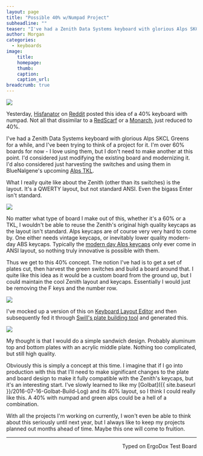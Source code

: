 ```yaml
---
layout: page
title: "Possible 40% w/Numpad Project"
subheadline: ""
teaser: "I've had a Zenith Data Systems keyboard with glorious Alps SKCL Greens for a while, and I've been trying to think of a project for it. "
author: Morgan
categories:
  - keyboards
image:
    title:
    homepage:
    thumb:
    caption:
    caption_url:
breadcrumb: true
---
```

![](https://i.imgur.com/K5ZM3Vo.jpg)

Yesterday, [Hisfanator](https://www.reddit.com/user/Hisfantor) on [Reddit](https://www.reddit.com/r/MechanicalKeyboards/comments/4zdnpk/an_idea_of_a_40_board_with_numpad/) posted this idea of a 40% keyboard with numpad. Not all that dissimilar to a [RedScarf](https://geekhack.org/index.php?topic=67279.0) or a [Monarch](https://geekhack.org/index.php?topic=75786.0), just reduced to 40%.

I've had a Zenith Data Systems keyboard with glorious Alps SKCL Greens for a while, and I've been trying to think of a project for it. I'm over 60% boards for now - I love using them, but I don't need to make another at this point. I'd considered just modifying the existing board and modernizing it. I'd also considered just harvesting the switches and using them in BlueNalgene's upcoming [Alps TKL](https://geekhack.org/index.php?topic=81608.0).

What I really quite like about the Zenith (other than its switches) is the layout. It's a QWERTY layout, but not standard ANSI. Even the bigass Enter isn't standard.

![](http://imgur.com/r1D7pUw.jpg)

No matter what type of board I make out of this, whether it's a 60% or a TKL, I wouldn't be able to reuse the Zenith's original high quality keycaps as the layout isn't standard. Alps keycaps are of course very very hard to come by. One either needs vintage keycaps, or inevitably lower quality modern-day ABS keycaps. Typically the [modern day Alps keycaps](https://www.massdrop.com/buy/alps-keycaps?mode=guest_open) only ever come in ANSI layout, so nothing truly innovative is possible with them.

Thus we get to this 40% concept. The notion I've had is to get a set of plates cut, then harvest the green switches and build a board around that. I quite like this idea as it would be a custom board from the ground up, but I could maintain the cool Zenith layout and keycaps. Essentially I would just be removing the F keys and the number row.

![](http://imgur.com/ij0DmsL.jpg)

I've mocked up a version of this on [Keyboard Layout Editor](http://www.keyboard-layout-editor.com/##@@_w:1.5%3B&=Tab&=Q&=W&=E&=R&=T&=Y&=U&=I&=O&=P&=%7B%0A%5B&_w:1.5%3B&=%7D%0A%5D&_x:1%3B&=7%0AHome&=8%0A%E2%86%91&=9%0APgUp&=-%3B&@_w:1.75%3B&=Caps%20Lock&=A&=S&=D&=F&=G&=H&=J&=K&=L&=%2F:%0A%2F%3B&=%22%0A'&_x:2.25%3B&=4%0A%E2%86%90&=5&=6%0A%E2%86%92&=+%3B&@_w:2.25%3B&=Shift&=Z&=X&=C&=V&=B&=N&=M&=%3C%0A,&=%3E%0A.&=%3F%0A%2F%2F&_w:1.75%3B&=Shift&_a:7%3B&=&_a:4%3B&=1%0AEnd&=2%0A%E2%86%93&=3%0APgDn&_h:2%3B&=Enter%3B&@_w:1.75%3B&=Ctrl&=Win&_a:7&w:9%3B&=&_a:4&w:2.25%3B&=Menu&_w:2%3B&=0%0AIns&_w:2%3B&=.%0ADel%3B&@_r:180&rx:19.25&ry:6.5&y:4.5&x:4.25&a:7&w:2.25&w2:1&h2:2%3B&=) and then subsequently fed it through [Swill's plate building tool](http://builder.swillkb.com/) and generated this.

![](http://imgur.com/OKw2uT3.jpg)

My thought is that I would do a simple sandwich design. Probably aluminum top and bottom plates with an acrylic middle plate. Nothing too complicated, but still high quality.

Obviously this is simply a concept at this time. I imagine that if I go into production with this that I'll need to make significant changes to the plate and board design to make it fully compatible with the Zenith's keycaps, but it's an interesting start. I've slowly learned to like my [Golbat]({{ site.baseurl }}/2016-07-16-Golbat-Build-Log) and its 40% layout, so I think I could really like this. A 40% with numpad and green alps could be a hell of a combination.

With all the projects I'm working on currently, I won't even be able to think about this seriously until next year, but I always like to keep my projects planned out months ahead of time. Maybe this one will come to fruition.

---
<p align="right">Typed on ErgoDox Test Board</p>
